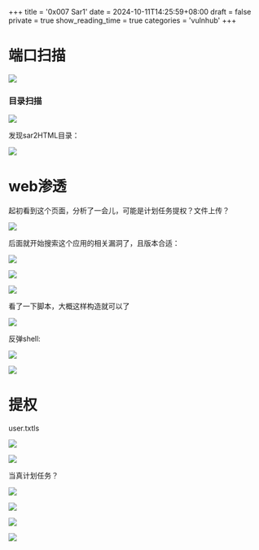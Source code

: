 +++
title = '0x007 Sar1'
date = 2024-10-11T14:25:59+08:00
draft = false
private = true
show_reading_time = true
categories = 'vulnhub'
+++



# 端口扫描

![](/vulnhub_img/WEBRESOURCE299a1334c1a76c6a8fd9682d9553430e截图.png)

### 目录扫描

![](/vulnhub_img/WEBRESOURCE0caa1a65f7306ce6c8cb8c29b80eafda截图.png)

发现sar2HTML目录：

![](/vulnhub_img/WEBRESOURCE4f066652fd2a691eda9de11d88847e6a截图.png)

# web渗透

起初看到这个页面，分析了一会儿，可能是计划任务提权？文件上传？

![](/vulnhub_img/WEBRESOURCEac25e59434fa6dfeb5c98da03c5c32ac截图.png)

后面就开始搜索这个应用的相关漏洞了，且版本合适：

![](/vulnhub_img/WEBRESOURCEb788867f85bb8c39eaf57052b0549a7a截图.png)

![](/vulnhub_img/WEBRESOURCEd80468f5b0ca51403318b91b2cd6b0b6截图.png)

![](/vulnhub_img/WEBRESOURCE65b77c4dcdf7de4698b608d043836a57截图.png)

看了一下脚本，大概这样构造就可以了

![](/vulnhub_img/WEBRESOURCE29be72ea5ed8e19610aeaa971556914f截图.png)

反弹shell:

![](/vulnhub_img/WEBRESOURCE144974846cd3f5781fc2cc25adacb757截图.png)

![](/vulnhub_img/WEBRESOURCE6cc7c33a07d98693a32c5d8455a9cab4截图.png)

# 提权

user.txtls

![](/vulnhub_img/WEBRESOURCEd2fcdafd45586c53d7d20d9f7472f320截图.png)

![](/vulnhub_img/WEBRESOURCE1ede32229f1c47b5e119120a9d84dfb4截图.png)

当真计划任务？

![](/vulnhub_img/WEBRESOURCE9f6a56dabf082ca2d285ba81ad54eb2e截图.png)

![](/vulnhub_img/WEBRESOURCE46a4b6dda52d235164ec0b31b013438d截图.png)

![](/vulnhub_img/WEBRESOURCE4108281c203ff341bb11ef15e3faac0e截图.png)

![](/vulnhub_img/WEBRESOURCE9dafe7604ee5233815f73b239330ef84截图.png)